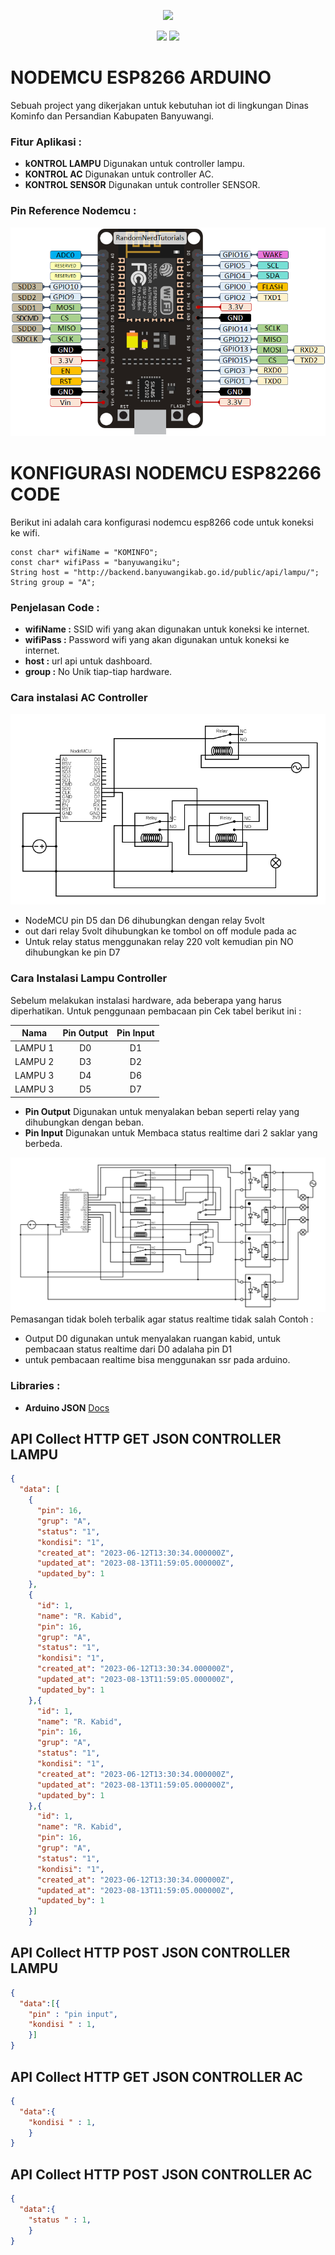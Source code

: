 <p align="center"><a href="https://nandateknik.my.id" target="_blank"><img src="https://blogger.googleusercontent.com/img/a/AVvXsEjwJW1smTUSgRIsdJLF7v4Pbwu3TwFTdFwpRkWTLcdu-esrY-MbY54D8YC5I-IPGiKzb5war06-wlcRr2HAfhId2_mHeQXUDc-B046j4tRZAv04Z-DcbxaVmEwNu9uBeG81M1zQO63du49VSIx2RzPjWtqB8eWYU5jH1F5tT8eJ6ZMOzpcEtcWw5ycz=s548" width="400"></a></p>

<p align="center">
<a href="#"><img src="https://img.shields.io/badge/PRODUCTION-V.2-%3CCOLOR%3E.svg"></a>
<a href="#"><img src="https://img.shields.io/badge/BY-NANDADEV-blue"></a>
</p>

# NODEMCU ESP8266 ARDUINO


Sebuah project yang dikerjakan untuk kebutuhan iot di lingkungan Dinas Kominfo dan Persandian Kabupaten Banyuwangi.

### Fitur Aplikasi :
- **kONTROL LAMPU** Digunakan untuk controller lampu.
- **KONTROL AC** Digunakan untuk controller AC.
- **KONTROL SENSOR** Digunakan untuk controller SENSOR.

### Pin Reference Nodemcu :

![alt text](https://github.com/nandateknik/kominfoiot_arduino/blob/master/img/nodemcu.webp?raw=true)


# KONFIGURASI NODEMCU ESP82266 CODE
Berikut ini adalah cara konfigurasi nodemcu esp8266 code untuk koneksi ke wifi.

```Ino
const char* wifiName = "KOMINFO";
const char* wifiPass = "banyuwangiku";
String host = "http://backend.banyuwangikab.go.id/public/api/lampu/";
String group = "A";
```

### Penjelasan Code :
- **wifiName :** SSID wifi yang akan digunakan untuk koneksi ke internet.
- **wifiPass :** Password wifi yang akan digunakan untuk koneksi ke internet.
- **host :** url api untuk dashboard.
- **group :** No Unik tiap-tiap hardware.


### Cara instalasi AC Controller
![alt text](https://github.com/nandateknik/kominfoiot_arduino/blob/master/img/accontroller.png?raw=true)
- NodeMCU pin D5 dan D6 dihubungkan dengan relay 5volt
- out dari relay 5volt dihubungkan ke tombol on off module pada ac
- Untuk relay status menggunakan relay 220 volt kemudian pin NO dihubungkan ke pin D7

### Cara Instalasi Lampu Controller
Sebelum melakukan instalasi hardware, ada beberapa yang harus diperhatikan. Untuk penggunaan pembacaan pin Cek tabel berikut ini :

| Nama         | Pin Output | Pin Input  |
| -----------  |:--:|:--:|
| LAMPU 1      | D0 | D1 |
| LAMPU 2      | D3 | D2 |
| LAMPU 3      | D4 | D6 |
| LAMPU 3      | D5 | D7 |

- **Pin Output** Digunakan untuk menyalakan beban seperti relay yang dihubungkan dengan beban.
- **Pin Input** Digunakan untuk Membaca status realtime dari 2 saklar yang berbeda.

![alt text](https://github.com/nandateknik/kominfoiot_arduino/blob/master/img/lampucontroller.png?raw=true)
Pemasangan tidak boleh terbalik agar status realtime tidak salah Contoh :
- Output D0 digunakan untuk menyalakan ruangan kabid, untuk pembacaan status realtime dari D0 adalaha pin D1
- untuk pembacaan realtime bisa menggunakan ssr pada arduino.

### Libraries :
- **Arduino JSON** [Docs](https://arduinojson.org/v6/doc/)

## API Collect HTTP GET JSON CONTROLLER LAMPU
```Json
{
  "data": [
    {
      "pin": 16,
      "grup": "A",
      "status": "1",
      "kondisi": "1",
      "created_at": "2023-06-12T13:30:34.000000Z",
      "updated_at": "2023-08-13T11:59:05.000000Z",
      "updated_by": 1
    },
    {
      "id": 1,
      "name": "R. Kabid",
      "pin": 16,
      "grup": "A",
      "status": "1",
      "kondisi": "1",
      "created_at": "2023-06-12T13:30:34.000000Z",
      "updated_at": "2023-08-13T11:59:05.000000Z",
      "updated_by": 1
    },{
      "id": 1,
      "name": "R. Kabid",
      "pin": 16,
      "grup": "A",
      "status": "1",
      "kondisi": "1",
      "created_at": "2023-06-12T13:30:34.000000Z",
      "updated_at": "2023-08-13T11:59:05.000000Z",
      "updated_by": 1
    },{
      "id": 1,
      "name": "R. Kabid",
      "pin": 16,
      "grup": "A",
      "status": "1",
      "kondisi": "1",
      "created_at": "2023-06-12T13:30:34.000000Z",
      "updated_at": "2023-08-13T11:59:05.000000Z",
      "updated_by": 1
    }]
    }
```

## API Collect HTTP POST JSON CONTROLLER LAMPU
```Json
{
  "data":[{
    "pin" : "pin input",
    "kondisi " : 1,
    }]
}
```


## API Collect HTTP GET JSON CONTROLLER AC
```Json
{
  "data":{
    "kondisi " : 1,
    }
}
```
## API Collect HTTP POST JSON CONTROLLER AC
```Json
{
  "data":{
    "status " : 1,
    }
}
```




